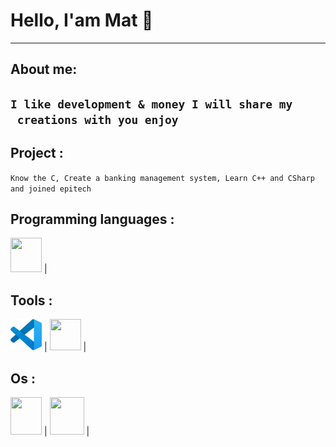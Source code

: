 # Hello, I'am Mat 🤙
---
## About me:


`I like development & money I will share my `<br>` creations with you enjoy`
---

## Project :

`Know the C, Create a banking management system, Learn C++ and CSharp and joined epitech`

## Programming languages :
<p>
<img src="https://media.discordapp.net/attachments/998966700806508684/1042937826880262305/unknown.png" height=55px width=50px> | 
</p>

## Tools :

<p>
<img src="https://raw.githubusercontent.com/github/explore/master/topics/visual-studio-code/visual-studio-code.png" height=50px width=50px> | 
<img src="https://visualstudio.microsoft.com/wp-content/uploads/2021/10/Product-Icon.svg" height=50px width=50px> | 
</p>

## Os :
<p>
<img src="https://cdn.discordapp.com/attachments/1037532268857667685/1067939025995976805/windows-logo-logok-0.png" height=60px width=50px> | 
<img src="https://cdn.discordapp.com/attachments/1037532268857667685/1067939219823153162/58480e82cef1014c0b5e4927.png" height=60px width=55px> | 
</p>


